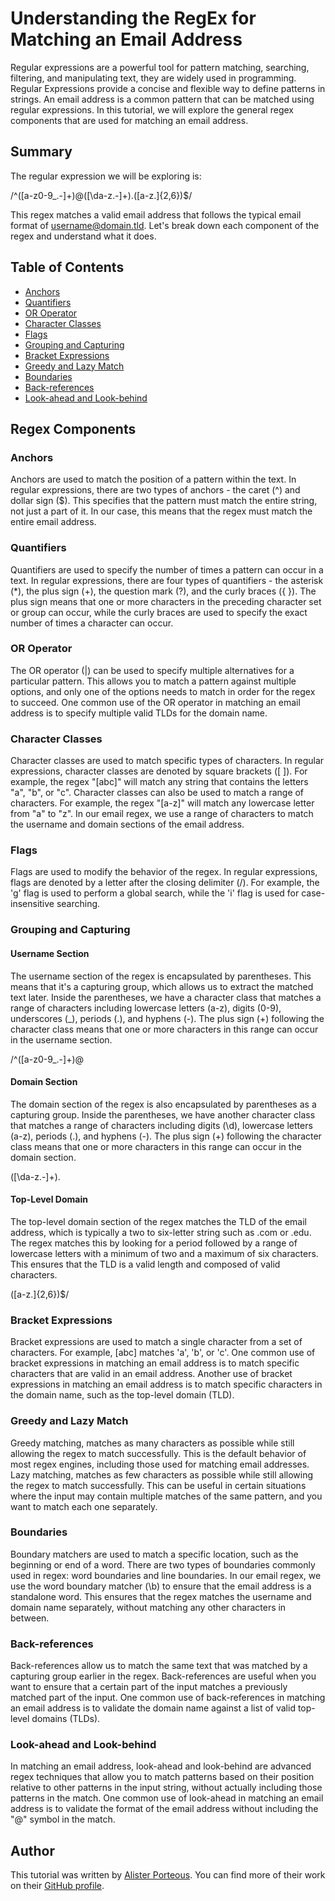 # Understanding the RegEx for Matching an Email Address

Regular expressions are a powerful tool for pattern matching, searching, filtering, and manipulating text, they are widely used in programming. Regular Expressions provide a concise and flexible way to define patterns in strings. An email address is a common pattern that can be matched using regular expressions. In this tutorial, we will explore the general regex components that are used for matching an email address.

## Summary

The regular expression we will be exploring is:

/^([a-z0-9_.-]+)@([\da-z.-]+)\.([a-z.]{2,6})$/

This regex matches a valid email address that follows the typical email format of username@domain.tld. Let's break down each component of the regex and understand what it does.

## Table of Contents

- [Anchors](#anchors)
- [Quantifiers](#quantifiers)
- [OR Operator](#or-operator)
- [Character Classes](#character-classes)
- [Flags](#flags)
- [Grouping and Capturing](#grouping-and-capturing)
- [Bracket Expressions](#bracket-expressions)
- [Greedy and Lazy Match](#greedy-and-lazy-match)
- [Boundaries](#boundaries)
- [Back-references](#back-references)
- [Look-ahead and Look-behind](#look-ahead-and-look-behind)

## Regex Components
### Anchors
Anchors are used to match the position of a pattern within the text. In regular expressions, there are two types of anchors - the caret (^) and dollar sign ($). This specifies that the pattern must match the entire string, not just a part of it. In our case, this means that the regex must match the entire email address.

### Quantifiers
Quantifiers are used to specify the number of times a pattern can occur in a text. In regular expressions, there are four types of quantifiers - the asterisk (*), the plus sign (+), the question mark (?), and the curly braces ({ }). The plus sign means that one or more characters in the preceding character set or group can occur, while the curly braces are used to specify the exact number of times a character can occur.

### OR Operator
The OR operator (|) can be used to specify multiple alternatives for a particular pattern. This allows you to match a pattern against multiple options, and only one of the options needs to match in order for the regex to succeed. One common use of the OR operator in matching an email address is to specify multiple valid TLDs for the domain name. 

### Character Classes
Character classes are used to match specific types of characters. In regular expressions, character classes are denoted by square brackets ([ ]). For example, the regex "[abc]" will match any string that contains the letters "a", "b", or "c". Character classes can also be used to match a range of characters. For example, the regex "[a-z]" will match any lowercase letter from "a" to "z". In our email regex, we use a range of characters to match the username and domain sections of the email address.

### Flags
Flags are used to modify the behavior of the regex. In regular expressions, flags are denoted by a letter after the closing delimiter (/). For example, the 'g' flag is used to perform a global search, while the 'i' flag is used for case-insensitive searching.

### Grouping and Capturing
#### Username Section
The username section of the regex is encapsulated by parentheses. This means that it's a capturing group, which allows us to extract the matched text later. Inside the parentheses, we have a character class that matches a range of characters including lowercase letters (a-z), digits (0-9), underscores (_), periods (.), and hyphens (-). The plus sign (+) following the character class means that one or more characters in this range can occur in the username section.

/^([a-z0-9_.-]+)@

#### Domain Section
The domain section of the regex is also encapsulated by parentheses as a capturing group. Inside the parentheses, we have another character class that matches a range of characters including digits (\d), lowercase letters (a-z), periods (.), and hyphens (-). The plus sign (+) following the character class means that one or more characters in this range can occur in the domain section.

([\da-z.-]+)\.

#### Top-Level Domain
The top-level domain section of the regex matches the TLD of the email address, which is typically a two to six-letter string such as .com or .edu. The regex matches this by looking for a period followed by a range of lowercase letters with a minimum of two and a maximum of six characters. This ensures that the TLD is a valid length and composed of valid characters.

([a-z.]{2,6})$/

### Bracket Expressions
Bracket expressions are used to match a single character from a set of characters. For example, [abc] matches 'a', 'b', or 'c'. One common use of bracket expressions in matching an email address is to match specific characters that are valid in an email address. Another use of bracket expressions in matching an email address is to match specific characters in the domain name, such as the top-level domain (TLD).

### Greedy and Lazy Match
Greedy matching, matches as many characters as possible while still allowing the regex to match successfully. This is the default behavior of most regex engines, including those used for matching email addresses. Lazy matching, matches as few characters as possible while still allowing the regex to match successfully. This can be useful in certain situations where the input may contain multiple matches of the same pattern, and you want to match each one separately.

### Boundaries
Boundary matchers are used to match a specific location, such as the beginning or end of a word. There are two types of boundaries commonly used in regex: word boundaries and line boundaries. In our email regex, we use the word boundary matcher (\b) to ensure that the email address is a standalone word. This ensures that the regex matches the username and domain name separately, without matching any other characters in between.

### Back-references
Back-references allow us to match the same text that was matched by a capturing group earlier in the regex. Back-references are useful when you want to ensure that a certain part of the input matches a previously matched part of the input. One common use of back-references in matching an email address is to validate the domain name against a list of valid top-level domains (TLDs).

### Look-ahead and Look-behind
In matching an email address, look-ahead and look-behind are advanced regex techniques that allow you to match patterns based on their position relative to other patterns in the input string, without actually including those patterns in the match. One common use of look-ahead in matching an email address is to validate the format of the email address without including the "@" symbol in the match.

## Author
This tutorial was written by [Alister Porteous](https://github.com/porteous89/alisters-regex-tutorial). You can find more of their work on their [GitHub profile](https://github.com/porteous89).
